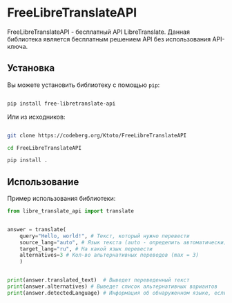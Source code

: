 # FreeLibreTranslateAPI

FreeLibreTranslateAPI - бесплатный API LibreTranslate. Данная библиотека является бесплатным решением API без использования API-ключа.

## Установка

Вы можете установить библиотеку с помощью `pip`:
```bash

pip install free-libretranslate-api

```

Или из исходников:
```bash

git clone https://codeberg.org/Ktoto/FreeLibreTranslateAPI

cd FreeLibreTranslateAPI

pip install .

```

## Использование

Пример использования библиотеки:

```python
from libre_translate_api import translate


answer = translate(
    query="Hello, world!", # Текст, который нужно перевести
    source_lang="auto", # Язык текста (auto - определить автоматически)
    target_lang="ru", # На какой язык перевести
    alternatives=3 # Кол-во альтернативных переводов (max = 3)
    )


print(answer.translated_text)  # Выведет переведенный текст
print(answer.alternatives) # Выведет список альтернативных вариантов
print(answer.detectedLanguage) # Информация об обнаруженном языке, если она доступна.  Может быть `None`, если информация об обнаруженном языке отсутствует. (Не None при source_lang = "auto")
```

